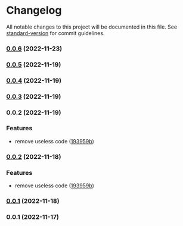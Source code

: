 # Changelog

All notable changes to this project will be documented in this file. See [standard-version](https://github.com/conventional-changelog/standard-version) for commit guidelines.

### [0.0.6](https://github.com/huogui/vue-next-ellipsis/compare/v0.0.7...v0.0.6) (2022-11-23)

### [0.0.5](https://github.com/huogui/vue-next-ellipsis/compare/v0.0.4...v0.0.5) (2022-11-19)

### [0.0.4](https://github.com/huogui/vue-next-ellipsis/compare/v0.0.3...v0.0.4) (2022-11-19)

### [0.0.3](https://github.com/huogui/vue-next-ellipsis/compare/v0.0.2...v0.0.3) (2022-11-19)

### 0.0.2 (2022-11-19)


### Features

* remove useless code ([193959b](https://github.com/huogui/vue-next-ellipsis/commit/193959ba70af7fb8c7c623450c7b2dd21d206a80))

### [0.0.2](https://github.com/huogui/vue-next-ellipsis/compare/v0.0.1...v0.0.2) (2022-11-18)


### Features

* remove useless code ([193959b](https://github.com/huogui/vue-next-ellipsis/commit/193959ba70af7fb8c7c623450c7b2dd21d206a80))

### [0.0.1](https://github.com/huogui/vue-next-ellipsis/compare/v0.0.2...v0.0.1) (2022-11-18)

### 0.0.1 (2022-11-17)

